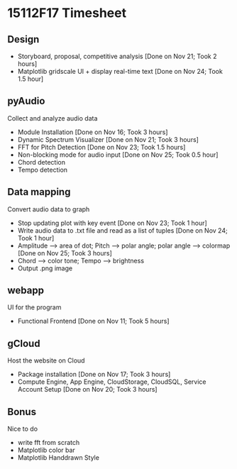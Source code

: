 # 15112F17 Timesheet
## Design
  - Storyboard, proposal, competitive analysis [Done on Nov 21; Took 2 hours]
  - Matplotlib gridscale UI + display real-time text [Done on Nov 24; Took 1.5 hour] 

## pyAudio
Collect and analyze audio data
  - Module Installation [Done on Nov 16; Took 3 hours]
  - Dynamic Spectrum Visualizer [Done on Nov 21; Took 3 hours]
  - FFT for Pitch Detection [Done on Nov 23; Took 1.5 hours]
  - Non-blocking mode for audio input [Done on Nov 25; Took 0.5 hour]
  - Chord detection
  - Tempo detection

## Data mapping
Convert audio data to graph
  - Stop updating plot with key event [Done on Nov 23; Took 1 hour]
  - Write audio data to .txt file and read as a list of tuples [Done on Nov 24; Took 1 hour]
  - Amplitude --> area of dot; Pitch --> polar angle; polar angle --> colormap [Done on Nov 25; Took 3 hours]
  - Chord --> color tone; Tempo --> brightness 
  - Output .png image

## webapp
UI for the program
  - Functional Frontend [Done on Nov 11; Took 5 hours]
  
## gCloud
Host the website on Cloud
  - Package installation [Done on Nov 17; Took 3 hours]
  - Compute Engine, App Engine, CloudStorage, CloudSQL, Service Account Setup [Done on Nov 20; Took 3 hours]

## Bonus
Nice to do
  - write fft from scratch
  - Matplotlib color bar
  - Matplotlib Handdrawn Style